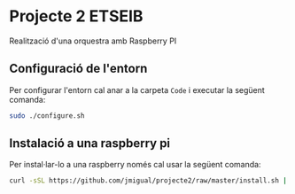 # Projecte 2 ETSEIB

Realització d'una orquestra amb Raspberry PI

## Configuració de l'entorn

Per configurar l'entorn cal anar a la carpeta `Code` i executar la següent comanda:

```bash
sudo ./configure.sh
```

## Instalació a una raspberry pi

Per instal·lar-lo a una raspberry només cal usar la següent comanda:

```bash
curl -sSL https://github.com/jmigual/projecte2/raw/master/install.sh | bash
```
